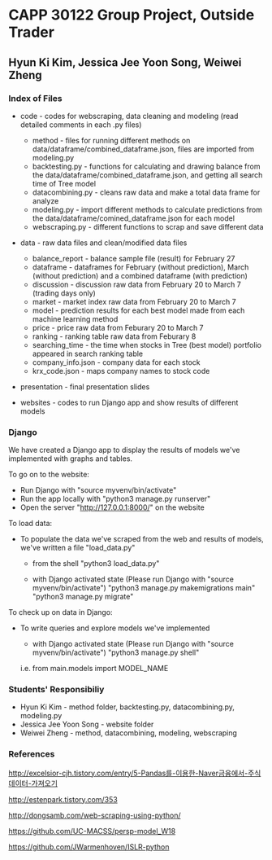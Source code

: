 # CAPP 30122 Group Project, Outside Trader

## Hyun Ki Kim, Jessica Jee Yoon Song, Weiwei Zheng



### Index of Files
* code - codes for webscraping, data cleaning and modeling (read detailed comments in each .py files)
  *  method - files for running different methods on data/dataframe/combined_dataframe.json, files are imported from modeling.py
  *  backtesting.py - functions for calculating and drawing balance from the data/dataframe/combined_dataframe.json, and getting all search time of Tree model
  *  datacombining.py - cleans raw data and make a total data frame for analyze
  *  modeling.py - import different methods to calculate predictions from the data/dataframe/comined_dataframe.json for each model
  *  webscraping.py - different functions to scrap and save different data 
                
* data - raw data files and clean/modified data files 
  *  balance_report - balance sample file (result) for February 27
  *  dataframe - dataframes for February (without prediction), March (without prediction) and a combined dataframe (with prediction)
  *  discussion - discussion raw data from February 20 to March 7 (trading days only)
  *  market - market index raw data from February 20 to March 7
  *  model - prediction results for each best model made from each machine learning method
  *  price - price raw data from Feburary 20 to March 7
  *  ranking - ranking table raw data from Feburary 8
  *  searching_time - the time when stocks in Tree (best model) portfolio appeared in search ranking table
  *  company_info.json - company data for each stock
  *  krx_code.json - maps company names to stock code
  
* presentation - final presentation slides

* websites - codes to run Django app and show results of different models

### Django

We have created a Django app to display the results of models we've implemented with graphs 
and tables. 

To go on to the website:
 * Run Django with "source myvenv/bin/activate"
 * Run the app locally with "python3 manage.py runserver"
 * Open the server "http://127.0.0.1:8000/" on the website

To load data: 
 * To populate the data we've scraped from the web and results of models, we've written a file "load_data.py"
   - from the shell
   "python3 load_data.py"
   
   - with Django activated state (Please run Django with "source myvenv/bin/activate")
   "python3 manage.py makemigrations main"
   "python3 manage.py migrate"
 
 
 To check up on data in Django:
  * To write queries and explore models we've implemented
  
    - with Django activated state (Please run Django with "source myvenv/bin/activate")
    "python3 manage.py shell"
    
    i.e. from main.models import MODEL_NAME
    
### Students' Responsibiliy 
* Hyun Ki Kim - method folder, backtesting.py, datacombining.py, modeling.py
* Jessica Jee Yoon Song - website folder
* Weiwei Zheng - method, datacombining, modeling, webscraping

### References

http://excelsior-cjh.tistory.com/entry/5-Pandas를-이용한-Naver금융에서-주식데이터-가져오기

http://estenpark.tistory.com/353

http://dongsamb.com/web-scraping-using-python/

https://github.com/UC-MACSS/persp-model_W18

https://github.com/JWarmenhoven/ISLR-python
